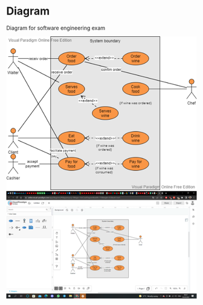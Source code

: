 # Diagram
Diagram for software engineering exam

![alt text](Argen%20Teshebaev%20diagram.png)
![alt text](Argen%20Teshebaev%20screen.png)
